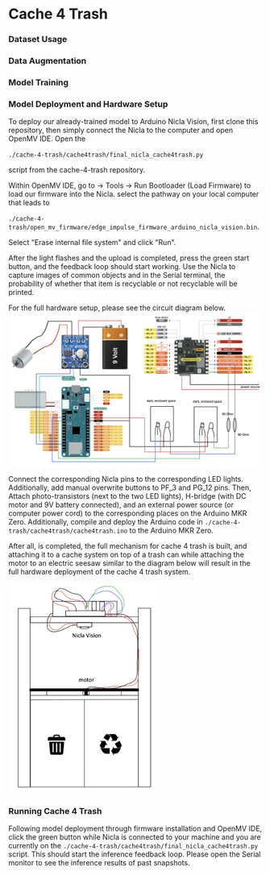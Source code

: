 # Cache 4 Trash

### Dataset Usage

### Data Augmentation

### Model Training

### Model Deployment and Hardware Setup

To deploy our already-trained model to Arduino Nicla Vision, first clone this repository, then simply connect the Nicla to the computer and open OpenMV IDE. Open the 

`./cache-4-trash/cache4trash/final_nicla_cache4trash.py` 

script from the cache-4-trash repository. 

Within OpenMV IDE, go to -> Tools -> Run Bootloader (Load Firmware) to load our firmware into the Nicla. select the pathway on your local computer that leads to

`./cache-4-trash/open_mv_firmware/edge_impulse_firmware_arduino_nicla_vision.bin`. 

Select "Erase internal file system" and click "Run". 

After the light flashes and the upload is completed, press the green start button, and the feedback loop should start working. Use the Nicla to capture images of common objects and in the Serial terminal, the probability of whether that item is recyclable or not recyclable will be printed.


For the full hardware setup, please see the circuit diagram below. 
![Full circuit diagram of the hardware setup](https://github.com/AditiR-42/cache-4-trash/blob/master/diagrams/circuit.png)

Connect the corresponding Nicla pins to the corresponding LED lights. Additionally, add manual overwrite buttons to PF_3 and PG_12 pins. Then, Attach photo-transistors (next to the two LED lights), H-bridge (with DC motor and 9V battery connected), and an external power source (or computer power cord) to the corresponding places on the Arduino MKR Zero. Additionally, compile and deploy the Arduino code in 
`./cache-4-trash/cache4trash/cache4trash.ino` to the Arduino MKR Zero. 

After all, is completed, the full mechanism for cache 4 trash is built, and attaching it to a cache system on top of a trash can while attaching the motor to an electric seesaw similar to the diagram below will result in the full hardware deployment of the cache 4 trash system. 

<img src="https://github.com/AditiR-42/cache-4-trash/blob/master/diagrams/trashcan.png" alt="Trash 4 Cache Full System Setup" width="300"/>

### Running Cache 4 Trash

Following model deployment through firmware installation and OpenMV IDE, click the green button while Nicla is connected to your machine and you are currently on the `./cache-4-trash/cache4trash/final_nicla_cache4trash.py` script. This should start the inference feedback loop. Please open the Serial monitor to see the inference results of past snapshots. 
